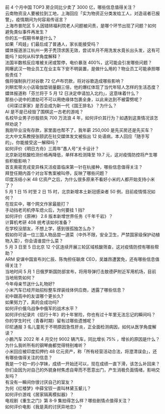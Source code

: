 前 4 个月中国 TOP3 房企同比少卖了 3000 亿，哪些信息值得关注？  
云南物资没人要被拉到工地，上海回应「实为物资正分类发给工人，对造谣者已报警」，疫情期间为何容易传谣言？  
上海市普陀区 5 人因错转福利院老人问题被问责，是哪个环节出现了问题？如何避免类似事件再发生？  
你的五一假期书单是什么？  
如果「鸡娃」们最后成了普通人，家长能接受吗？  
媒体报道浙江杭州一男子秃顶求医无效，尝试半月不用洗发水竟长出头发，这有可能吗？如何从科学角度解释？  
法国半数核反应堆被关闭或暂停，电价暴涨 400%，这可能会引发哪些问题？  
网曝武汉一物业员工在业主车下安不明装置，是做什么用的？物业员工可能承担哪些责任？  
俄将强制执行对谷歌 72 亿卢布罚款，将对谷歌造成哪些影响？  
刘畊宏带火小店瑜伽垫销量翻三倍，他的爆红体现了当代年轻人怎样的生活态度？  
媒体报道称「芬兰将于 5 月 12 日决定申请加入北约」，这意味着什么？  
那些小说中的渡劫可不可以用绝缘体包裹全身，以此来达到不被雷劈呢？  
《间谍过家家》是否会成为新一代《国王排名》？为什么？  
AI 是不是已经毁了围棋这一古老的游戏？  
名校毕业男子炒股损失 700 万流浪 4 年，如何评价其行为？如遇到这类情况该怎样劝说？  
我刚毕业没有存款，家里面也帮不了，我年薪 250,000 是先买房还是先买车？  
北大中文系教授张颐武在社交媒体发文被指出 12 处语病，本人回应「随手写的」，你能接受这一解释吗？  
如何评价《明日方舟》三周年”愚人号“关卡设计？  
北京新冠核酸检测价格再降低，单样本检测降至 19.7 元，这对疫情防控将产生哪些积极影响？  
首支奥密克戎变异株灭活疫苗临床第一针在杭接种，哪些信息值得关注？  
拜登任期内首个对台军售案被叫停，反映了哪些问题？  
印度冻结小米 48 亿资产之后，为什么很多原来不看好小米的人都开始支持小米了？  
5 月 1 日 15 时至 2 日 15 时，北京新增本土新冠感染者 50 例，目前疫情情况如何？  
在现实中，哪个网文作家最能打？  
手动挡老司机停车熄火后，为何要挂 1 挡?  
如何评价《原神》 2.6 版本新增世界任务《千年千岩》？  
计算机考研 408 统考该如何准备？  
在学校没朋友，不想上学，感到很孤独怎么办？  
假如你可请一位三国人物品尝一道菜（中外不限，安全卫生，严禁国家级保护动植物入菜），你会请谁尝什么菜？  
5 月 3 日至 5 日北京 12 个区连续开展三轮区域核酸筛查，这对疫情防控有哪些帮助？  
ARM 安谋中国宣布刘仁辰、陈恂担任联席 CEO，吴雄昂遭罢免，还有哪些信息值得关注？  
当地时间 5 月 1 日俄罗斯国防部宣布，将用导弹打击敖德萨附近军用机场，目前当地局势如何？  
今年母亲节送什么礼物好?  
小米汽车已经开始招标整车焊装线体供应商，透露了哪些信息？  
初中跟高中的友谊哪个更长久?  
如果努力了，真的会成功吗?  
如何评价俄乌战争中俄军的战术水平？  
如何评价纪录片《侣行十年》的十年冒险，你也有过十年里无法忘记的瞬间吗？  
你的学生时代（青春时期）留有过哪些遗憾呢？  
印尼通报 3 名儿童死于不明原因急性肝炎，正全面检测病因，如何从医学角度解读？  
小鹏汽车 2022 年 4 月交付 9002 辆汽车，同比增长 75% ，增长的原因是什么？  
为什么我听所有的钢琴曲都觉得特别难听？  
小米回应被印度扣押约 48 亿元资产，称「所有经营活动合法，将澄清误会」，还有哪些值得关注的信息？  
我是一个初一的小学妹，成绩一开始还可以，现在成绩一直下滑，该怎么补回来？  
你们会因为对自己的外貌身材焦虑自卑而不愿意出门，产生消极负面情绪，影响交友吗？  
有没有一瞬间你很讨厌自己的室友？  
为何《红楼梦》中薛宝钗一直叫林黛玉颦儿？  
如何评价游戏《居家隔离模拟器》？  
电视剧《重生之门》第 8-9 集拍得怎么样？哪些剧情点值得关注？  
如何评价电影《我是真的讨厌异地恋》？  
